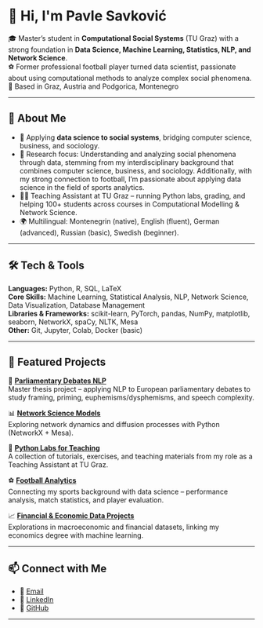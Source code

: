 # 👋 Hi, I'm Pavle Savković  

🎓 Master’s student in **Computational Social Systems** (TU Graz) with a strong foundation in **Data Science, Machine Learning, Statistics, NLP, and Network Science**.  
⚽ Former professional football player turned data scientist, passionate about using computational methods to analyze complex social phenomena.  
📍 Based in Graz, Austria and Podgorica, Montenegro  

---

## 🔹 About Me  
- 🔬 Applying **data science to social systems**, bridging computer science, business, and sociology.  
- 🧠 Research focus: Understanding and analyzing social phenomena through data, stemming from my interdisciplinary background that combines computer science, business, and sociology. Additionally, with my strong connection to football, I’m passionate about applying data science in the field of sports analytics.
- 👨‍🏫 Teaching Assistant at TU Graz – running Python labs, grading, and helping 100+ students across courses in Computational Modelling & Network Science.  
- 🌍 Multilingual: Montenegrin (native), English (fluent), German (advanced), Russian (basic), Swedish (beginner).  

---

## 🛠️ Tech & Tools
**Languages:** Python, R, SQL, LaTeX  
**Core Skills:** Machine Learning, Statistical Analysis, NLP, Network Science, Data Visualization, Database Management  
**Libraries & Frameworks:** scikit-learn, PyTorch, pandas, NumPy, matplotlib, seaborn, NetworkX, spaCy, NLTK, Mesa  
**Other:** Git, Jupyter, Colab, Docker (basic)  

---

## 🚀 Featured Projects

🔎 **[Parliamentary Debates NLP](#)**  
Master thesis project – applying NLP to European parliamentary debates to study framing, priming, euphemisms/dysphemisms, and speech complexity.  

📊 **[Network Science Models](#)**  
Exploring network dynamics and diffusion processes with Python (NetworkX + Mesa).  

📝 **[Python Labs for Teaching](#)**  
A collection of tutorials, exercises, and teaching materials from my role as a Teaching Assistant at TU Graz.  

⚽ **[Football Analytics](#)**  
Connecting my sports background with data science – performance analysis, match statistics, and player evaluation.  

📈 **[Financial & Economic Data Projects](#)**  
Explorations in macroeconomic and financial datasets, linking my economics degree with machine learning.  

---

## 📫 Connect with Me  
- 📧 [Email](pavleav@gmail.com)  
- 💼 [LinkedIn](https://www.linkedin.com/in/pavle-savkovic-907b0324a/)  
- 🐙 [GitHub](https://github.com/pavlesav)  

---
